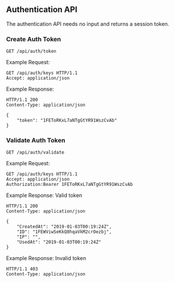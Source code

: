 ## Authentication API

The authentication API needs no input and returns a session token.


### Create Auth Token
`GET /api/auth/token`

Example Request:

```http
GET /api/auth/keys HTTP/1.1
Accept: application/json
```

Example Response:

```http
HTTP/1.1 200
Content-Type: application/json

{
	"token": "1FEToRKxL7aNTgGtYR91WszCvAb"
}
```

### Validate Auth Token

`GET /api/auth/validate`

Example Request:

```http
GET /api/auth/keys HTTP/1.1
Accept: application/json
Authorization:Bearer 1FEToRKxL7aNTgGtYR91WszCvAb
```

Example Response: Valid token

```http
HTTP/1.1 200
Content-Type: application/json

{
	"CreatedAt": "2019-01-03T00:19:24Z",
	"ID": "1FEWViwSeKkQ8hqaVkM2crOezbj",
	"IP": "",
	"UsedAt": "2019-01-03T00:19:24Z"
}
```

Example Response: Invalid token
```http
HTTP/1.1 403
Content-Type: application/json

```